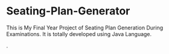 # Seating-Plan-Generator

This is My Final Year Project of Seating Plan Generation During Examinations. It is totally developed using Java Language.







































































































































































































































































































































































































































.






































